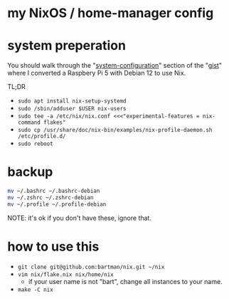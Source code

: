 # my NixOS / home-manager config


# system preperation

You should walk through the "[system-configuration](https://gist.github.com/bartman/7ffc5fe7b38e9e736ce6ef58e2571f31#system-configuration)" section of the "[gist](https://gist.github.com/bartman/7ffc5fe7b38e9e736ce6ef58e2571f31)" where I converted a Raspbery Pi 5 with Debian 12 to use Nix.

TL;DR
- `sudo apt install nix-setup-systemd`
- `sudo /sbin/adduser $USER nix-users`
- `sudo tee -a /etc/nix/nix.conf <<<"experimental-features = nix-command flakes"`
- `sudo cp /usr/share/doc/nix-bin/examples/nix-profile-daemon.sh /etc/profile.d/`
- `sudo reboot`


# backup

```sh
mv ~/.bashrc ~/.bashrc-debian
mv ~/.zshrc ~/.zshrc-debian
mv ~/.profile ~/.profile-debian
```
NOTE: it's ok if you don't have these, ignore that.

# how to use this

- `git clone git@github.com:bartman/nix.git ~/nix`
- `vim nix/flake.nix nix/home/nix`
   - if your user name is not "bart", change all instances to your name.
- `make -C nix`
